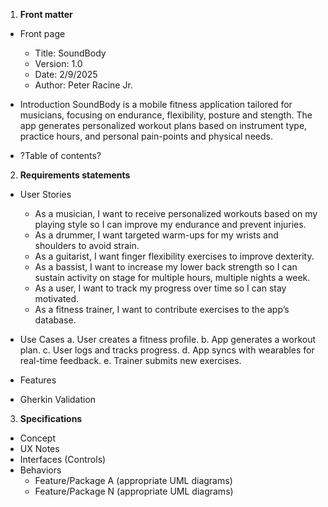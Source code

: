1. **Front matter**
  - Front page
    - Title: SoundBody
    - Version: 1.0
    - Date: 2/9/2025
    - Author: Peter Racine Jr. 
  - Introduction
  SoundBody is a mobile fitness application tailored for musicians, focusing on endurance, flexibility, posture and stength. The app generates personalized workout plans based on instrument type, practice hours, and personal pain-points and physical needs.
  
  - ?Table of contents?
2. **Requirements statements**
  - User Stories
    - As a musician, I want to receive personalized workouts based on my playing style so I can improve my endurance and prevent injuries.
    - As a drummer, I want targeted warm-ups for my wrists and shoulders to avoid strain.
    - As a guitarist, I want finger flexibility exercises to improve dexterity.
    - As a bassist, I want to increase my lower back strength so I can sustain activity on stage for multiple hours, multiple nights a week.
    - As a user, I want to track my progress over time so I can stay motivated.
    - As a fitness trainer, I want to contribute exercises to the app’s database.

  - Use Cases 
    a. User creates a fitness profile.
    b. App generates a workout plan.
    c. User logs and tracks progress.
    d. App syncs with wearables for real-time feedback.
    e. Trainer submits new exercises.

  - Features

  - Gherkin Validation

3. **Specifications**
  - Concept
  - UX Notes
  - Interfaces (Controls)
  - Behaviors
    - Feature/Package A (appropriate UML diagrams)
    - Feature/Package N (appropriate UML diagrams)

